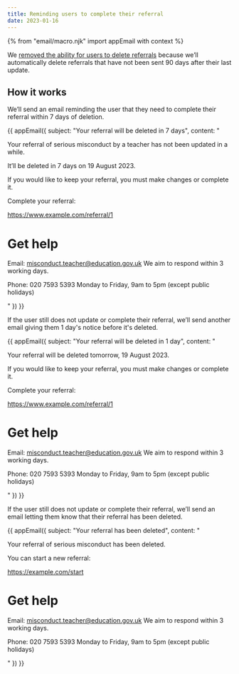```yaml
---
title: Reminding users to complete their referral
date: 2023-01-16
---
```


{% from "email/macro.njk" import appEmail with context %}

We [removed the ability for users to delete referrals](/teacher-misconduct/removing-the-ability-to-delete-a-referral) because we’ll automatically delete referrals that have not been sent 90 days after their last update.

## How it works

We’ll send an email reminding the user that they need to complete their referral within 7 days of deletion.

<!-- markdownlint-disable MD025 MD001 -->
{{ appEmail({
  subject: "Your referral will be deleted in 7 days",
  content: "

Your referral of serious misconduct by a teacher has not been updated in a while.

It’ll be deleted in 7 days on 19 August 2023.

If you would like to keep your referral, you must make changes or complete it.

Complete your referral:

https://www.example.com/referral/1


# Get help

Email: misconduct.teacher@education.gov.uk
We aim to respond within 3 working days.

Phone: 020 7593 5393
Monday to Friday, 9am to 5pm (except public holidays)

  "
}) }}

If the user still does not update or complete their referral, we’ll send another email giving them 1 day's notice before it's deleted.

<!-- markdownlint-disable MD025 MD001 -->
{{ appEmail({
  subject: "Your referral will be deleted in 1 day",
  content: "

Your referral will be deleted tomorrow, 19 August 2023.

If you would like to keep your referral, you must make changes or complete it.

Complete your referral:

https://www.example.com/referral/1


# Get help

Email: misconduct.teacher@education.gov.uk
We aim to respond within 3 working days.

Phone: 020 7593 5393
Monday to Friday, 9am to 5pm (except public holidays)

  "
}) }}

If the user still does not update or complete their referral, we’ll send an email letting them know that their referral has been deleted.

<!-- markdownlint-disable MD025 MD001 -->
{{ appEmail({
  subject: "Your referral has been deleted",
  content: "

Your referral of serious misconduct has been deleted.

You can start a new referral:

https://example.com/start


# Get help

Email: misconduct.teacher@education.gov.uk
We aim to respond within 3 working days.

Phone: 020 7593 5393
Monday to Friday, 9am to 5pm (except public holidays)

  "
}) }}

